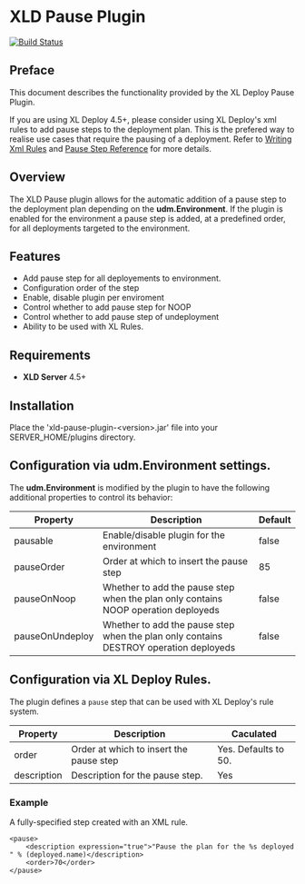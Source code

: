 # XLD Pause Plugin 

[![Build Status](https://travis-ci.org/NicolasGeraud/xld-pause-plugin.svg?branch=master)](https://travis-ci.org/NicolasGeraud/xld-pause-plugin)

## Preface ##

This document describes the functionality provided by the XL Deploy Pause Plugin.

If you are using XL Deploy 4.5+, please consider using XL Deploy's xml rules to add pause steps to the deployment plan. This is the prefered way to realise use cases that require the pausing of a deployment. Refer to [Writing Xml Rules](https://docs.xebialabs.com/xl-deploy/how-to/writing-xml-rules.html) and [Pause Step Reference](#configuration-via-xl-deploy-rules) for more details.


## Overview ##

The XLD Pause plugin allows for the automatic addition of a pause step to the deployment plan depending on the __udm.Environment__. If the plugin is enabled for the environment a pause step is added, at a predefined order, for all deployments targeted to the environment.

## Features ##

* Add pause step for all deployements to environment.
* Configuration order of the step
* Enable, disable plugin per enviroment
* Control whether to add pause step for NOOP
* Control whether to add pause step of undeployment
* Ability to be used with XL Rules.

## Requirements ##

* **XLD Server** 4.5+
		

## Installation

Place the 'xld-pause-plugin-&lt;version&gt;.jar' file into your SERVER_HOME/plugins directory.

## Configuration via __udm.Environment__ settings.

The __udm.Environment__ is modified by the plugin to have the following additional properties to control its behavior:

| Property | Description | Default |
|----------|-------------|---------|
| pausable | Enable/disable plugin for the environment | false |
| pauseOrder | Order at which to insert the pause step | 85 |
| pauseOnNoop | Whether to add the pause step when the plan only contains NOOP operation deployeds | false |
| pauseOnUndeploy | Whether to add the pause step when the plan only contains DESTROY operation deployeds | false |

## Configuration via XL Deploy Rules. 

The plugin defines a `pause` step that can be used with XL Deploy's rule system.

| Property | Description | Caculated |
|----------|-------------|---------|
| order | Order at which to insert the pause step | Yes. Defaults to 50.|
| description | Description for the pause step. | Yes|

### Example

A fully-specified step created with an XML rule.

    <pause>
        <description expression="true">"Pause the plan for the %s deployed " % (deployed.name)</description>
        <order>70</order>        
    </pause>

